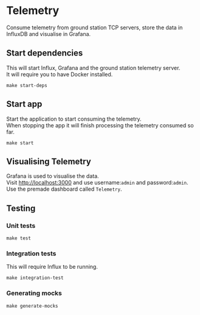 # Telemetry

Consume telemetry from ground station TCP servers, store the data in InfluxDB and visualise in Grafana.

## Start dependencies
This will start Influx, Grafana and the ground station telemetry server.   
It will require you to have Docker installed.

```
make start-deps
```

## Start app

Start the application to start consuming the telemetry.   
When stopping the app it will finish processing the telemetry consumed so far.

```
make start
```

## Visualising Telemetry
Grafana is used to visualise the data.  
Visit [http://localhost:3000](http://localhost:3000) and use username:`admin` and password:`admin`.  
Use the premade dashboard called `Telemetry`.

## Testing

### Unit tests

```
make test
```

### Integration tests
This will require Influx to be running.  

```
make integration-test
```

### Generating mocks
```
make generate-mocks
```